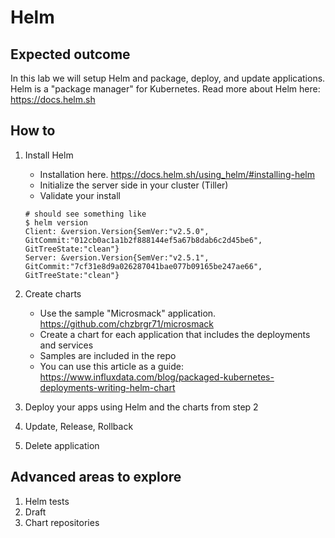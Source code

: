 # Helm

## Expected outcome

In this lab we will setup Helm and package, deploy, and update applications. Helm is a "package manager" for Kubernetes. Read more about Helm here: https://docs.helm.sh 

## How to

1. Install Helm

    * Installation here. https://docs.helm.sh/using_helm/#installing-helm 
    * Initialize the server side in your cluster (Tiller)
    * Validate your install
    
    ```
    # should see something like
    $ helm version
    Client: &version.Version{SemVer:"v2.5.0", GitCommit:"012cb0ac1a1b2f888144ef5a67b8dab6c2d45be6", GitTreeState:"clean"}
    Server: &version.Version{SemVer:"v2.5.1", GitCommit:"7cf31e8d9a026287041bae077b09165be247ae66", GitTreeState:"clean"}
    ```

2. Create charts

    * Use the sample "Microsmack" application. https://github.com/chzbrgr71/microsmack
    * Create a chart for each application that includes the deployments and services
    * Samples are included in the repo
    * You can use this article as a guide: https://www.influxdata.com/blog/packaged-kubernetes-deployments-writing-helm-chart 

3. Deploy your apps using Helm and the charts from step 2

4. Update, Release, Rollback

5. Delete application

## Advanced areas to explore

1. Helm tests
2. Draft
3. Chart repositories